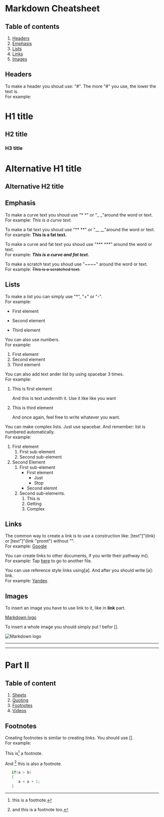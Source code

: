 # **Markdown Cheatsheet**

## **Table of contents**

1. [Headers](#Headers)
2. [Emphasis](#Emphasis)
3. [Lists](#Lists)
4. [Links](#Links)
5. [Images](#Images)

<div id='Headers'/>

## **Headers**
To make a header you shoud use: "#". The more "#" you use, the lower the text is.<br>
For example:

# H1 title
## H2 title
### H3 title
Alternative H1 title
===
Alternative H2 title 
---

<div id='Emphasis'/>

## **Emphasis**
To make a curve text you shoud use "* *" or "_ _"around the word or text.<br>
For example: *This is a curve text.*

To make a fat text you shoud use "** **" or "__ __"around the word or text.<br>
For example: **This is a fat text.**

To make a curve and fat text you shoud use "*** ***" around the word or text.<br>
For example: ***This is a curve and fat text.***

To make a scratch text you shoud use "~~~~" around the word or text.<br>
For example: ~~This is a scratched text.~~

<div id='Lists'/>

## **Lists**
To make a list you can simply use "*", "+" or "-".<br>
For example:
* First element
- Second element
+ Third element

You can also use numbers.<br>
For example:
1. First element
2. Second element
3. Third element

You can also add text ander list by using spacebar 3 times.<br>
For example:
1. This is first element
   
   And this is text undernith it. Use it like like you want
2. This is third element

   And once again, feel free to write whatever you want.

You can make complex lists. Just use spacebar. And remember: list is numbered automatically.<br>
For example:
1. First element
   1. First sub-element
   1. Second sub-element
1. Second Element
   1. First sub-element
      * First element
        - Just
        + Stop
      * Second elemnt
    1. Second sub-elements.
        1. This is
        1. Getting
        1. Complex

<div id='Links'/>

## **Links**
The common way to create a link is to use a construction like: [text"]"(link) or [text"]"(link "promt") without "".<br>
For example: [Google](https://google.com "Main google page")

You can create links to other documents, if you write their pathway in().<br>
For example:
Tap [here](..\gitSeminarDz1\Test.md) to go to another file.

You can use reference style links using[a]. And after you should write [a]: link.<br>
For example: [Yandex][1].

[1]: https://yandex.by/

<div id='Images'/>

## **Images**

To insert an image you have to use link to it, like in **link** part.

[Markdown logo](https://upload.wikimedia.org/wikipedia/commons/thumb/4/48/Markdown-mark.svg/1200px-Markdown-mark.svg.png "Markdow logo in browser")

To insert a whole image you should simply put ! befor [].

![Markdown logo](https://upload.wikimedia.org/wikipedia/commons/thumb/4/48/Markdown-mark.svg/1200px-Markdown-mark.svg.png "Markdow logo in browser")

---

---

# Part II


## Table of content
1. [Sheets](#Sheets)
2. [Quoting](#Quoting)
3. [Footnotes](#Footnotes)
4. [Videos](#Videos)

<div id='Footnotes'/>

## Footnotes

Creating footnotes is similar to creating links. You should use [].<br>
For example:

This is[^1] a footnote.

And [^note] this is also a footnote.

[^1]: this is a footnote.

[^note]: and this is a
  footnote too.

```cpp
   if(a > b)
   {
      a = a + 1;
   }
```